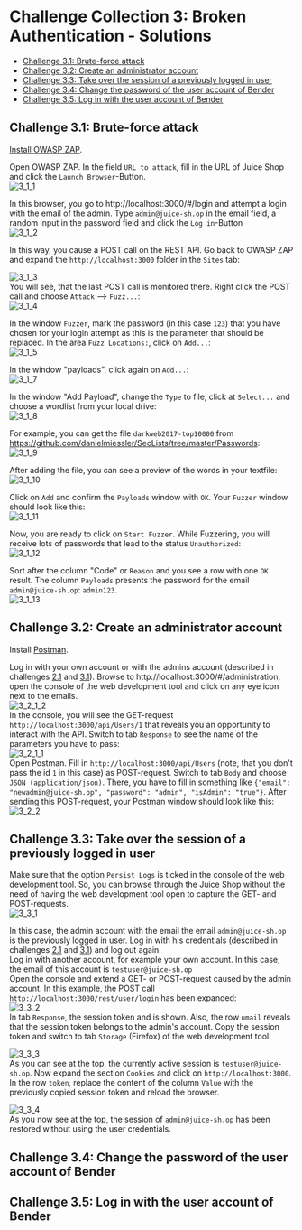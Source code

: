 # Challenge Collection 3: Broken Authentication - Solutions

   * [Challenge 3.1: Brute-force attack](#challenge-31-brute-force-attack)
   * [Challenge 3.2: Create an administrator account](#challenge-32-create-an-administrator-account)
   * [Challenge 3.3: Take over the session of a previously logged in user](#challenge-33-take-over-the-session-of-a-previously-logged-in-user)
   * [Challenge 3.4: Change the password of the user account of Bender](#challenge-34-change-the-password-of-the-user-account-of-bender)
   * [Challenge 3.5: Log in with the user account of Bender](#challenge-35-log-in-with-the-user-account-of-bender)

## Challenge 3.1: Brute-force attack

[Install OWASP ZAP](https://github.com/zaproxy/zaproxy/wiki/Downloads).

Open OWASP ZAP. In the field `URL to attack`, fill in the URL of Juice Shop and click the `Launch Browser`-Button.  
![3_1_1](screenshots/solution3_1_1.png)  

In this browser, you go to http://localhost:3000/#/login and attempt a login with the email of the admin. Type `admin@juice-sh.op` in the email field, a random input in the password field and click the `Log in`-Button  
![3_1_2](screenshots/solution3_1_2.png)  

In this way, you cause a POST call on the REST API. Go back to OWASP ZAP and expand the `http://localhost:3000` folder in the `Sites` tab:  

![3_1_3](screenshots/solution3_1_3.png)  
You will see, that the last POST call is monitored there. Right click the POST call and choose `Attack` --> `Fuzz...`:  
![3_1_4](screenshots/solution3_1_4.png)  

In the window `Fuzzer`, mark the password (in this case `123`) that you have chosen for your login attempt as this is the parameter that should be replaced. In the area `Fuzz Locations:`, click on `Add...`:  
![3_1_5](screenshots/solution3_1_5.png)  

In the window "payloads", click again on `Add...`:  
![3_1_7](screenshots/solution3_1_7.png)  

In the window "Add Payload", change the `Type` to file, click at `Select...` and choose a wordlist from your local drive:  
![3_1_8](screenshots/solution3_1_8.png)  

For example, you can get the file `darkweb2017-top10000` from https://github.com/danielmiessler/SecLists/tree/master/Passwords:  
![3_1_9](screenshots/solution3_1_9.png)  


After adding the file, you can see a preview of the words in your textfile:  
![3_1_10](screenshots/solution3_1_10.png)  

Click on `Add` and confirm the `Payloads` window with `OK`.
Your `Fuzzer` window should look like this:  
![3_1_11](screenshots/solution3_1_11.png)  

Now, you are ready to click on `Start Fuzzer`.
While Fuzzering, you will receive lots of passwords that lead to the status `Unauthorized`:  
![3_1_12](screenshots/solution3_1_12.png)  

Sort after the column "Code" or `Reason` and you see a row with one `OK` result. The column `Payloads` presents the password for the email `admin@juice-sh.op`: `admin123`.  
![3_1_13](screenshots/solution3_1_13.png)

## Challenge 3.2: Create an administrator account

Install [Postman](https://www.getpostman.com/apps).  

Log in with your own account or with the admins account (described in challenges [2.1](https://github.com/nt-ca-aqe/thesis-ahs/tree/master/Challenge%202:%20Injection#challenge-21-log-in-as-administrator) and [3.1](https://github.com/nt-ca-aqe/thesis-ahs/tree/master/Challenge%203:%20Broken%20Authentication%20-%20Solutions#challenge-31-brute-force-attack)).
Browse to http://localhost:3000/#/administration, open the console of the web development tool and click on any eye icon next to the emails.  
![3_2_1_2](screenshots/solution3_2_1_2.png)  
In the console, you will see the GET-request `http://localhost:3000/api/Users/1` that reveals you an opportunity to interact with the API. Switch to tab `Response` to see the name of the parameters you have to pass:  
![3_2_1_1](screenshots/solution3_2_1_1.png)  
Open Postman. Fill in `http://localhost:3000/api/Users` (note, that you don't pass the id `1` in this case) as POST-request. Switch to tab `Body` and choose `JSON (application/json)`. There, you have to fill in something like `{"email": "newadmin@juice-sh.op", "password": "admin", "isAdmin": "true"}`. After sending this POST-request, your Postman window should look like this:  
![3_2_2](screenshots/solution3_2_2.png)

## Challenge 3.3: Take over the session of a previously logged in user

Make sure that the option `Persist Logs` is ticked in the console of the web development tool. So, you can browse through the Juice Shop without the need of having the web development tool open to capture the GET- and POST-requests.  
![3_3_1](screenshots/solution3_3_1.png)  

In this case, the admin account with the email the email `admin@juice-sh.op` is the previously logged in user. Log in with his credentials (described in challenges [2.1](https://github.com/nt-ca-aqe/thesis-ahs/tree/master/Challenge%202:%20Injection#challenge-21-log-in-as-administrator) and [3.1](https://github.com/nt-ca-aqe/thesis-ahs/tree/master/Challenge%203:%20Broken%20Authentication%20-%20Solutions#challenge-31-brute-force-attack)) and log out again.  
Log in with another account, for example your own account. In this case, the email of this account is `testuser@juice-sh.op`  
Open the console and extend a GET- or POST-request caused by the admin account. In this example, the POST call `http://localhost:3000/rest/user/login` has been expanded:  
![3_3_2](screenshots/solution3_3_2.png)  
In tab `Response`, the session token and is shown. Also, the row `umail` reveals that the session token belongs to the admin's account. Copy the session token and switch to tab `Storage` (Firefox) of the web development tool:

![3_3_3](screenshots/solution3_3_3.png)  
As you can see at the top, the currently active session is `testuser@juice-sh.op`. Now expand the section `Cookies` and click on `http://localhost:3000`. In the row `token`, replace the content of the column `Value` with the previously copied session token and reload the browser.

![3_3_4](screenshots/solution3_3_4.png)  
As you now see at the top, the session of `admin@juice-sh.op` has been restored without using the user credentials.


## Challenge 3.4: Change the password of the user account of Bender


## Challenge 3.5: Log in with the user account of Bender

